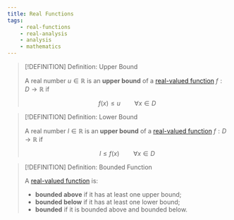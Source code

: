 ```yaml
---
title: Real Functions
tags:
    - real-functions
    - real-analysis
    - analysis
    - mathematics
---
```


>[!DEFINITION] Definition: Upper Bound
>
>A real number $u \in \mathbb{R}$ is an **upper bound** of a [real-valued function](../Real-Valued%20Function.md) $f: D \to \mathbb{R}$ if
>
>$$
>f(x) \le u \qquad \forall x \in D
>$$
>

>[!DEFINITION] Definition: Lower Bound
>
>A real number $l \in \mathbb{R}$ is an **upper bound** of a [real-valued function](../Real-Valued%20Function.md) $f: D \to \mathbb{R}$ if
>
>$$
>l \le f(x) \qquad \forall x \in D
>$$

>[!DEFINITION] Definition: Bounded Function
>
>A [real-valued function](../Real-Valued%20Function.md) is:
>- **bounded above** if it has at least one upper bound;
>- **bounded below** if it has at least one lower bound;
>- **bounded** if it is bounded above and bounded below.
>